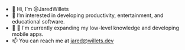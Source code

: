 - 👋 Hi, I’m @JaredWillets
- 👀 I’m interested in developing productivity, entertainment, and educational software.
- 🌱 🌱 I'm currently expanding my low-level knowledge and developing mobile apps.
- 📫 You can reach me at [jared@willets.dev](mailto:jared@willets.dev)
